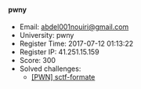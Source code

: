 #### pwny  

* Email: abdel001nouiri@gmail.com  
* University: pwny  
* Register Time: 2017-07-12 01:13:22  
* Register IP: 41.251.15.159  
* Score: 300  
* Solved challenges: 
  * [[PWN] sctf-formate](https://github.com/SniperOJ/Challenges/blob/master/PWN/sctf-formate.json)  

